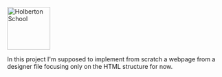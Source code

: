 <img src="https://www.holbertonmiami.com/" alt="Holberton School" width="100" height="100">

In this project I'm supposed to implement from scratch a webpage from a designer file focusing only on the HTML structure for now.
